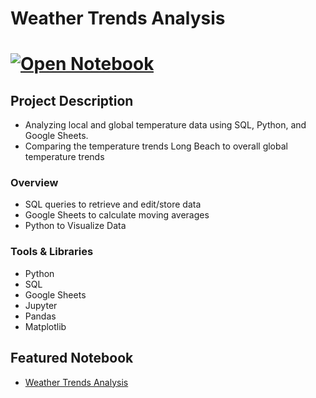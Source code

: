 # Weather Trends Analysis
# [![Open Notebook](https://img.shields.io/badge/Jupyter-Open_Notebook-blue?logo=Jupyter)](https://dpghazi.github.io/projects/weather-trends-analysis.html)

## Project Description
* Analyzing local and global temperature data using SQL, Python, and Google Sheets.
* Comparing the temperature trends Long Beach to overall global temperature trends

### Overview
  - SQL queries to retrieve and edit/store data
  - Google Sheets to calculate moving averages
  - Python to Visualize Data 

### Tools & Libraries
* Python
* SQL
* Google Sheets
* Jupyter
* Pandas
* Matplotlib

## Featured Notebook
* [Weather Trends Analysis](https://dpghazi.github.io/projects/weather-trends-analysis.html)

